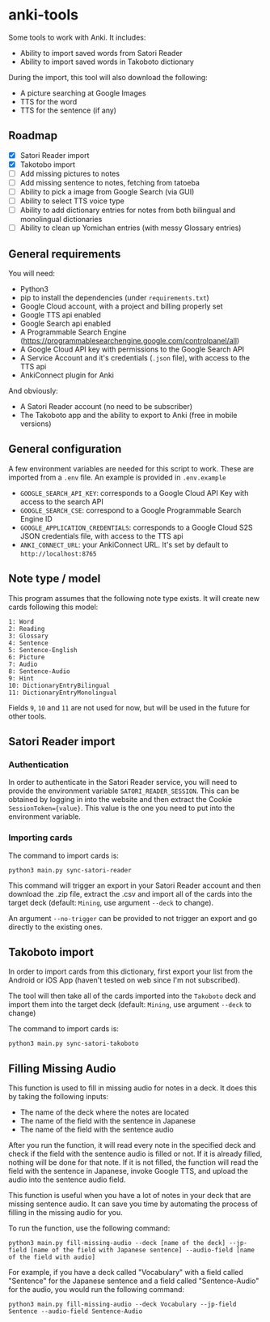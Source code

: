 # anki-tools

Some tools to work with Anki. It includes:

- Ability to import saved words from Satori Reader
- Ability to import saved words in Takoboto dictionary

During the import, this tool will also download the following:

- A picture searching at Google Images
- TTS for the word
- TTS for the sentence (if any)

## Roadmap

- [x] Satori Reader import
- [x] Takotobo import
- [ ] Add missing pictures to notes
- [ ] Add missing sentence to notes, fetching from tatoeba
- [ ] Ability to pick a image from Google Search (via GUI)
- [ ] Ability to select TTS voice type
- [ ] Ability to add dictionary entries for notes from both bilingual and monolingual dictionaries
- [ ] Ability to clean up Yomichan entries (with messy Glossary entries)

## General requirements

You will need:

- Python3
- pip to install the dependencies (under `requirements.txt`)
- Google Cloud account, with a project and billing properly set
- Google TTS api enabled
- Google Search api enabled
- A Programmable Search Engine (https://programmablesearchengine.google.com/controlpanel/all)
- A Google Cloud API key with permissions to the Google Search API
- A Service Account and it's credentials (`.json` file), with access to the TTS api
- AnkiConnect plugin for Anki

And obviously:

- A Satori Reader account (no need to be subscriber)
- The Takoboto app and the ability to export to Anki (free in mobile versions)

## General configuration

A few environment variables are needed for this script to work. These are imported from a `.env` file. An example is provided in `.env.example`

- `GOOGLE_SEARCH_API_KEY`: corresponds to a Google Cloud API Key with access to the search API
- `GOOGLE_SEARCH_CSE`: correspond to a Google Programmable Search Engine ID
- `GOOGLE_APPLICATION_CREDENTIALS`: corresponds to a Google Cloud S2S JSON credentials file, with access to the TTS api
- `ANKI_CONNECT_URL`: your AnkiConnect URL. It's set by default to `http://localhost:8765`

## Note type / model

This program assumes that the following note type exists. It will create new cards following this model:

```
1: Word
2: Reading
3: Glossary
4: Sentence
5: Sentence-English
6: Picture
7: Audio
8: Sentence-Audio
9: Hint
10: DictionaryEntryBilingual
11: DictionaryEntryMonolingual
```

Fields `9`, `10` and `11` are not used for now, but will be used in the future for other tools.

## Satori Reader import

### Authentication

In order to authenticate in the Satori Reader service, you will need to provide the environment variable `SATORI_READER_SESSION`. This can be obtained by logging in into the website and then extract the Cookie `SessionToken={value}`. This value is the one you need to put into the environment variable.

### Importing cards

The command to import cards is:

```
python3 main.py sync-satori-reader
```

This command will trigger an export in your Satori Reader account and then download the .zip file, extract the .csv and import all of the cards into the target deck (default: `Mining`, use argument `--deck` to change).

An argument `--no-trigger` can be provided to not trigger an export and go directly to the existing ones.


## Takoboto import

In order to import cards from this dictionary, first export your list from the Android or iOS App (haven't tested on web since I'm not subscribed).

The tool will then take all of the cards imported into the `Takoboto` deck and import them into the target deck (default: `Mining`, use argument `--deck` to change)

The command to import cards is:

```
python3 main.py sync-satori-takoboto
```

## Filling Missing Audio

This function is used to fill in missing audio for notes in a deck. It does this by taking the following inputs:

* The name of the deck where the notes are located
* The name of the field with the sentence in Japanese
* The name of the field with the sentence audio

After you run the function, it will read every note in the specified deck and check if the field with the sentence audio is filled or not. If it is already filled, nothing will be done for that note. If it is not filled, the function will read the field with the sentence in Japanese, invoke Google TTS, and upload the audio into the sentence audio field.

This function is useful when you have a lot of notes in your deck that are missing sentence audio. It can save you time by automating the process of filling in the missing audio for you.

To run the function, use the following command:

```
python3 main.py fill-missing-audio --deck [name of the deck] --jp-field [name of the field with Japanese sentence] --audio-field [name of the field with audio]
```

For example, if you have a deck called "Vocabulary" with a field called "Sentence" for the Japanese sentence and a field called "Sentence-Audio" for the audio, you would run the following command:

```
python3 main.py fill-missing-audio --deck Vocabulary --jp-field Sentence --audio-field Sentence-Audio
```
